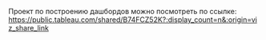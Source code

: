 Проект по построению дашбордов можно посмотреть по ссылке: https://public.tableau.com/shared/B74FCZ52K?:display_count=n&:origin=viz_share_link

